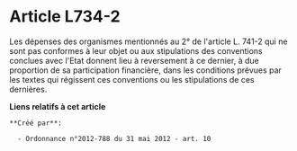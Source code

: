 # Article L734-2

Les dépenses des organismes mentionnés au 2° de l'article L. 741-2 qui ne sont pas conformes à leur objet ou aux stipulations
des conventions conclues avec l'Etat donnent lieu à reversement à ce dernier, à due proportion de sa participation
financière, dans les conditions prévues par les textes qui régissent ces conventions ou les stipulations de ces dernières.

**Liens relatifs à cet article**

	**Créé par**:

	  - Ordonnance n°2012-788 du 31 mai 2012 - art. 10
